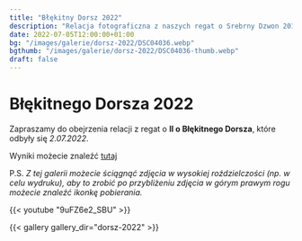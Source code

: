 ```yaml
---
title: "Błękitny Dorsz 2022"
description: "Relacja fotograficzna z naszych regat o Srebrny Dzwon 2019"
date: 2022-07-05T12:00:00+01:00
bg: "/images/galerie/dorsz-2022/DSC04036.webp"
bgthumb: "/images/galerie/dorsz-2022/DSC04036-thumb.webp"
draft: false
---
```


# Błękitnego Dorsza 2022

Zapraszamy do obejrzenia relacji z regat o **II o Błękitnego Dorsza**, które odbyły się *2.07.2022*. 

Wyniki możecie znaleźć [tutaj](/aktualnosci/ii-regaty-o-blekitnego-dorsza-wyniki/)


P.S. *Z tej galerii możecie ściągnąć zdjęcia w wysokiej roździelczości (np. w celu wydruku), aby to zrobić po przybliżeniu zdjęcia w górym prawym rogu możecie znaleźć ikonkę pobierania.*

{{< youtube "9uFZ6e2_SBU" >}}

{{< gallery gallery_dir="dorsz-2022" >}}
